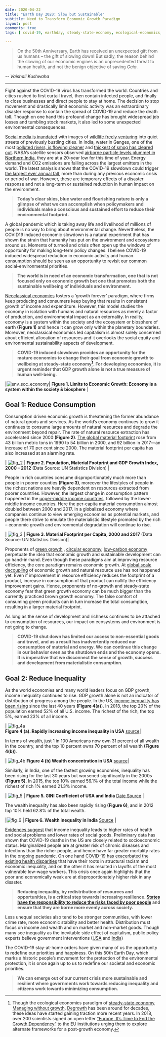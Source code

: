 ```yaml
---
date: 2020-04-22
title: "Earth Day 2020: Slow but Sustainable"
subtitle: Need to Transform Economic Growth Paradigm
layout: post
comments: true
tags: [ covid-19, earthday, steady-state-economy, ecological-economics, optimal-scale, just-distribution ]

---
```


> On the 50th Anniversary, Earth has received an unexpected gift from us humans – the gift of slowing down! 
> But sadly, the reason behind the slowing of our economic engines 
> is an unprecedented threat to human health, and not the benign objective of saving *Gaia*.

*-- Vaishali Kushwaha*

----

  Fight against the COVID-19 virus has transformed the world. 
Countries and cities rushed to first curtail travel, then contain infected people, 
and finally to close businesses and direct people to stay at home. 
The decision to stop movement and drastically limit economic activity was an extraordinary disaster response 
to contain the spread of COVID-19 and reduce the death toll. 
Though on one hand this profound change has brought widespread job losses and tumbling stock markets, 
it also led to some unexpected environmental consequences. 

[Social media is inundated](https://www.nytimes.com/2020/04/15/magazine/quarantine-animal-videos-coronavirus.html) 
with images of [wildlife freely venturing](https://www.youtube.com/watch?v=ysGGIxxrwuk) 
into quiet streets of previously bustling cities. In India, water in Ganges, one of the most 
[polluted rivers, is flowing cleaner](https://www.bloombergquint.com/coronavirus-outbreak/lockdown-health-of-river-ganga-improves) 
and [thickest of smog has cleared out](https://matadornetwork.com/read/indias-heavily-polluted-city-skies-cleared-amid-coronavirus-lockdown/). 
NASA’s satellite sensors observed 
[airborne particle levels plummet in Northern India](https://earthobservatory.nasa.gov/images/146596/airborne-particle-levels-plummet-in-northern-india), 
they are at a 20-year low for this time of year. Energy demand and CO2 emissions are falling across the 
largest emitters in the world. The latest analysis shows that the COVID-19 slowdown could trigger 
[the largest ever annual fall](https://www.carbonbrief.org/analysis-coronavirus-set-to-cause-largest-ever-annual-fall-in-co2-emissions), 
more than during any previous economic crisis or period of war. However, these are temporary effects of a 
disaster response and not a long-term or sustained reduction in human impact on the environment.

> **Today’s clear skies, blue water and flourishing nature is only a glimpse of what we can accomplish when 
> policymakers and individuals make a conscious and sustained effort to reduce their environmental footprint.**

A global pandemic which is taking away life and livelihood of millions of people is no way to bring about 
environmental change. Nevertheless, the COVID19 induced economic slowdown is a natural experiment that has 
shown the strain that humanity has put on the environment and ecosystems around us. Moments of turmoil and 
crisis often open up the windows of opportunity for making long-term policy changes. 
I believe COVID-19 induced widespread reduction in economic activity and human consumption 
should be seen as an opportunity to revisit our common social-environmental priorities. 

> **The world is in need of an economic transformation, one that is not focused 
> only on economic growth but one that promotes both the sustainable wellbeing of individuals and environment.**
 

[Neoclassical economics](https://en.wikipedia.org/wiki/Neoclassical_economics) fosters a ‘growth forever’ 
paradigm, where firms keep producing and consumers keep buying that results in consistent 
growth of income and expenditure. However, this model studies the economy in isolation with humans and natural resources as 
merely a factor of production, and environmental impact as an externality. In reality, economy  is a system within the society 
and the ecosystem or biosphere of earth **(Figure 1)** and hence it can grow only within the planetary boundaries. 
Moreover, neoclassical economics led capitalism is almost solely concerned about efficient allocation of 
resources and it overlooks the social equity and environmental sustainability aspects of development. 

>**COVID-19 induced slowdown provides an opportunity for the mature economies to change their goal 
>from economic growth to wellbeing at steady-state economy[^1]. For developing economies, it is urgent 
>reminder that GDP growth alone is not a true measure of human well-being.**


|![env_soc_economy](../img/2020_04_22/fig_1_economysubset.png)|
**Figure 1. Limits to Economic Growth: Economy is a system within the society & biosphere** |

## Goal 1: Reduce Consumption
Consumption driven economic growth is threatening the former abundance of natural goods and services. 
As the world’s economy continues to grow it continues to consume large amounts of natural resources and 
degrade the environment beyond repair. The rate of natural resource extraction has accelerated since 2000 
**(Figure 2)**. [The global material footprint](https://unstats.un.org/sdgs/report/2019/goal-12/) rose from 
43 billion metric tons in 1990 to 54 billion in 2000, and 92 billion in 2017—an increase of 70 per cent since 2000. 
The material footprint per capita has also increased at an alarming rate. 


| ![fig_2](../img/2020_04_22/fig_2_population_GPD_Material.png) |
**Figure 2. Population, Material Footprint and GDP Growth Index, 2000 – 2012** (Data Source: UN Statistics Division) |

People in rich countries consume disproportionately much more than people in poorer counties **(Figure 3)**, 
moreover the lifestyles of people in the richest nations are heavily dependent on resources extracted 
from poorer countries. However, the largest change in 
consumption pattern happened in the [upper-middle income countries](https://unstats.un.org/sdgs/report/2019/goal-12/), 
followed by the lower-middle income countries. Here the per-capita material consumption 
almost doubled between 2000 and 2017. In a globalized economy where companies continue to view 
emerging economies as potential markets, and people there strive to emulate the materialistic lifestyle 
promoted by the rich – economic growth and environmental degradation will continue to rise.

| ![fig_3](../img/2020_04_22/fig_3_material_footprint_per_capita.png) | 
**Figure 3. Material Footprint per Capita, 2000 and 2017** (Data Source: UN Statistics Division)|

Proponents of [green growth](https://www.oecd.org/greengrowth/) , 
[circular economy](https://reports.weforum.org/toward-the-circular-economy-accelerating-the-scale-up-across-global-supply-chains/from-linear-to-circular-accelerating-a-proven-concept/), 
[low-carbon economy](https://www.wri.org/blog/2018/09/low-carbon-growth-26-trillion-opportunity-here-are-4-ways-seize-it)  
perpetuate the idea that economic growth and sustainable development can go hand-in-hand. 
Even though these paradigms aim at improving resource efficiency, the core paradigm remains economic growth. 
At [global scale decoupling](https://unstats.un.org/sdgs/report/2019/goal-12/) of economic growth and natural resource use has not happened yet. 
Even if improvement in resource efficiency reduces the footprint of a product, increase in consumption of 
that product can nullify the efficiency improvement gains. Hence, proponents of no-growth and steady-state 
economy fear that green growth economy can be much bigger than the currently practiced brown growth economy. 
The false comfort of consuming green products can in turn increase the total consumption, resulting in a 
larger material footprint. 

As long as the sense of development and richness continues to be attached to consumption of resources, our 
impact on ecosystems and environment is not going to change. 

>**COVID-19 shut down has limited our access to 
non-essential goods and travel, and as a result has inadvertently reduced our consumption of material and 
energy. We can continue this change in our behavior even as the shutdown ends and the economy opens. 
It is imperative that we disconnect the sense of growth, success and development from materialistic 
consumption.** 

## Goal 2: Reduce Inequality
As the world economies and many world leaders focus on GDP growth, income inequality continues to rise. 
GDP growth alone is not an indicator of distribution of progress among the people. In the US, [income inequality has been rising](https://equitablegrowth.org/eight-graphs-that-tell-the-story-of-u-s-economic-inequality/) since the last 40 years **(Figure 4(a)**). In 2018, the top 20% of the population earned 52% of all U.S. income. The richest of the rich, the top 5%, earned 23% of all income. 

| ![fig_4a](../img/2020_04_22/fig_4a_USA_income_inequality.png)  
**Figure 4 (a). Rapidly increasing income inequality in USA** [source](https://equitablegrowth.org/eight-graphs-that-tell-the-story-of-u-s-economic-inequality/)|

In terms of wealth, just 1 in 100 Americans now own 31 percent of all wealth in the country, 
and the top 10 percent owns 70 percent of all wealth **(Figure 4(b))**.

| ![fig_4b](../img/2020_04_22/fig_4b_USA_wealthgap.png) 
**Figure 4 (b) Wealth concentration in USA** [source](https://equitablegrowth.org/eight-graphs-that-tell-the-story-of-u-s-economic-inequality/)|
 
Similarly, in India, one of the fastest growing economies, inequality has been rising 
for the last 30 years but worsened significantly in the 2000s **(Figure 5)**. In 2015, the top 10% earned 56.1% 
of the total income while the richest of rich 1% earned 21.3% income. 

| ![fig_5](../img/2020_04_22/fig_5_IndiaUsaGiniCoefficient.png) | 
**Figure 5. GINI Coefficient of USA and India** [Date Source](https://data.worldbank.org/indicator/SI.POV.GINI?locations=US) | 

The wealth inequality has also been rapidly rising **(Figure 6)**, and in 2012 top 10% held 62.8% of the total wealth.

|![fig_6](../img/2020_04_22/fig_6_WealthInequality.jpg) | 
**Figure 6. Wealth inequality in India** [Source](https://wid.world/country/india/) |



[Evidences suggest](https://www.theguardian.com/inequality/2018/sep/18/kate-pickett-richard-wilkinson-mental-wellbeing-inequality-the-spirit-level) 
that income inequality leads to higher rates of health and social problems
and lower rates of social goods. Preliminary data has shown that COVID-19 deaths in the US are closely 
related to socioeconomic status. Marginalized people are at greater risk of chronic diseases and infections than 
the richer people, and hence have far greater mortality rates in the ongoing pandemic. 
On one hand [COVID-19 has exacerbated the existing health disparities](https://www.vox.com/2020/4/10/21207520/coronavirus-deaths-economy-layoffs-inequality-covid-pandemic) 
that have their roots in structural racism and economic inequality, and on the other it has resulted in 
layoffs of the most vulnerable low-wage workers. This crisis once again highlights that the poor and 
economically weak are at disproportionately higher risk in any disaster. 

>**Reducing inequality, by redistribution of resources and opportunities, is a critical step towards 
increasing resilience. [States have the responsibility to reduce the risks faced by poor people](https://www-cdn.oxfam.org/s3fs-public/file_attachments/bp172-no-accident-resilience-inequality-of-risk-210513-en_1_0.pdf) 
>and ensure that they are borne more evenly across society.** 

Less unequal societies also tend to be stronger  communities, with lower crime rate, more economic stability and better health. 
Distribution must focus on income and wealth and on market and non-market goods. 
Though many see inequality as the inevitable side effect of capitalism, public policy experts believe 
government interventions ([USA](https://belonging.berkeley.edu/six-policies-reduce-economic-inequality)
and [India](https://donate.oxfamindia.org/sites/default/files/WideningGaps_IndiaInequalityReport2019.pdf))

The COVID-19 stay-at-home orders have given many of us the opportunity to redefine our priorities and 
happiness. On this 50th Earth Day, which marks a historic people’s movement for the protection of the environmental protection, 
it is once again up to us to redefine our societal and economic priorities.

>**We can emerge out of our current crisis more sustainable and resilient where governments work towards 
>reducing inequality and citizens work towards minimizing consumption.** 



[^1]:Though the ecological economics paradigm of [steady-state economy](https://steadystate.org/discover/definition/), [Managing without growth](https://www.amazon.com/Managing-Without-Growth-Ecological-Economics/dp/184844205X), [Degrowth](https://degrowth.org/short-history/) has been around for decades, these ideas have started gaining traction more recent years. In 2018, over 200 scientists signed an open letter [“Europe, It’s Time to End the Growth Dependency”](https://degrowth.org/2018/09/06/post-growth-open-letter/) to the EU institutions urging them to explore alternate frameworks for a post-growth economy.

